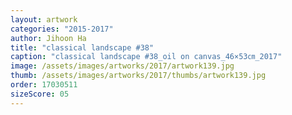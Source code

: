 ```yaml
---
layout: artwork
categories: "2015-2017"
author: Jihoon Ha
title: "classical landscape #38"
caption: "classical landscape #38_oil on canvas_46×53㎝_2017"
image: /assets/images/artworks/2017/artwork139.jpg
thumb: /assets/images/artworks/2017/thumbs/artwork139.jpg
order: 17030511
sizeScore: 05
---
```

